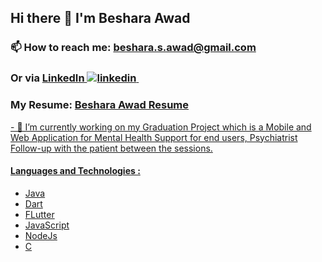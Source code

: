 <h2> Hi there 👋 I'm Beshara Awad </h2>
<h3> 📫 How to reach me: <a href = "mailto: beshara.s.awad@gmail.com"> beshara.s.awad@gmail.com</a> </h3>
<h3> Or via <a href="https://www.linkedin.com/in/beshara-awad-041723214/"> LinkedIn 
    <img src="https://i.stack.imgur.com/gVE0j.png" alt="linkedin"> </a> &nbsp;</h3>
<h3> My Resume: <a href= "https://drive.google.com/file/d/1hQlcU8UZNFnvXbLd_ztEs6YzkNosZ5co/view?usp=sharing">Beshara Awad Resume</h3>
- 🔭 I’m currently working on my Graduation Project which is a Mobile and Web Application for Mental Health Support for end users, Psychiatrist Follow-up with the patient between the sessions.
<h4>Languages and Technologies :</h4>
<ul>
<li> Java </li> 
<li> Dart </li> 
<li> FLutter </li>
<li> JavaScript </li>
<li> NodeJs </li>
<li> C </li>
</ul>

<!--
**BesharaSafwat/BesharaSAfwat** is a ✨ _special_ ✨ repository because its `README.md` (this file) appears on your GitHub profile.
Here are some ideas to get you started:
- 🔭 I’m currently working on ...
- 🌱 I’m currently learning ...
- 👯 I’m looking to collaborate on ...
- 🤔 I’m looking for help with ...
- 💬 Ask me about ...
- 📫 How to reach me: ...
- 😄 Pronouns: ...
- ⚡ Fun fact: ...
-->

